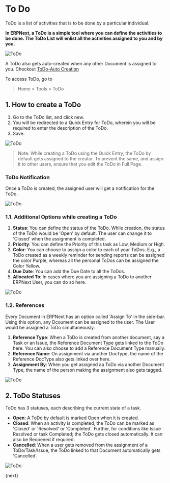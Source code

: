 <!-- add-breadcrumbs -->
# To Do

ToDo is a list of activities that is to be done by a particular individual.

**In ERPNext, a ToDo is a simple tool where you can define the activities to be done. The ToDo List will enlist all the activities assigned to you and by you.**

![ToDo](/docs/v13/assets/img/using-erpnext/using-to-do-1.png)

A ToDo also gets auto-created when any other Document is assigned to you. Checkout [ToDo-Auto Creation](/docs/v13/user/manual/en/using-erpnext/articles/todo-auto-creation)

To access ToDo, go to

> Home > Tools > ToDo

## 1. How to create a ToDo

1. Go to the ToDo list, and click new.
2. You will be redirected to a Quick Entry for ToDo, wherein you will be required to enter the description of the ToDo.
3. Save.

 ![ToDo](/docs/v13/assets/img/using-erpnext/using-to-do-2.gif)

> Note: While creating a ToDo using the Quick Entry, the ToDo by default gets assigned to the creator. To prevent the same, and assign it to other users, ensure that you edit the ToDo in Full Page.

### ToDo Notification

Once a ToDo is created, the assigned user will get a notification for the ToDo.

![ToDo](/docs/v13/assets/img/using-erpnext/using-todo-notification.png)

### 1.1. Additional Options while creating a ToDo

1. **Status**: You can define the status of the ToDo. While creation, the status of the ToDo would be 'Open' by default. The user can change it to 'Closed' when the assignment is completed.
2. **Priority**: You can define the Priority of this task as Low, Medium or High.
3. **Color**: You can choose to assign a color to each of your ToDos. E.g., a ToDo created as a weekly reminder for sending reports can be assigned the color Purple, whereas all the personal ToDos can be assigned the Color Yellow.
4. **Due Date**: You can add the Due Date to all the ToDos.
5. **Allocated To**: In cases where you are assigning a ToDo to another ERPNext User, you can do so here.

 ![ToDo](/docs/v13/assets/img/using-erpnext/using-to-do-3.png)

### 1.2. References

Every Document in ERPNext has an option called 'Assign To' in the side-bar. Using this option, any Dcoument can be assigned to the user. The User would be assigned a ToDo simultaneously.

1. **Reference Type**: When a ToDo is created from another document, say a Task or an Issue, the Reference Document Type gets linked to the ToDo here. You can also choose to add a Reference Document Type manually.
2. **Reference Name**: On assignment via another DocType, the name of the Reference DocType also gets linked over here.
3. **Assignment By**: When you get assigned aa ToDo via another Document Type, the name of the person making the assignment also gets tagged.

 ![ToDo](/docs/v13/assets/img/using-erpnext/using-to-do-4.png)

## 2. ToDo Statuses
ToDo has 3 statuses, each describing the current state of a task.

* **Open**: A ToDo by default is marked Open when it is created.
* **Closed**: When an activity is completed, the ToDo can be marked as 'Closed' or 'Resolved' or 'Completed'. Further, for conditions like Issue Resolved or task Completed; the ToDo gets closed automatically. It can also be Reopened if required.
* **Cancelled**: When a user gets removed from the assignment of a ToDo/Task/Issue, the ToDo linked to that Document automatically gets 'Cancelled'.

 ![ToDo](/docs/v13/assets/img/using-erpnext/using-to-do-5.png)


{next}
